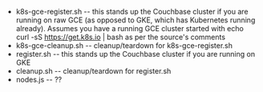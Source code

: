 

* k8s-gce-register.sh -- this stands up the Couchbase cluster if you are running on raw GCE (as opposed to GKE, which has Kubernetes running already).  Assumes you have a running GCE cluster started with echo curl -sS https://get.k8s.io | bash as per the source's comments
* k8s-gce-cleanup.sh -- cleanup/teardown for k8s-gce-register.sh
* register.sh	--  this stands up the Couchbase cluster if you are running on GKE
* cleanup.sh -- cleanup/teardown for register.sh
* nodes.js -- ??
